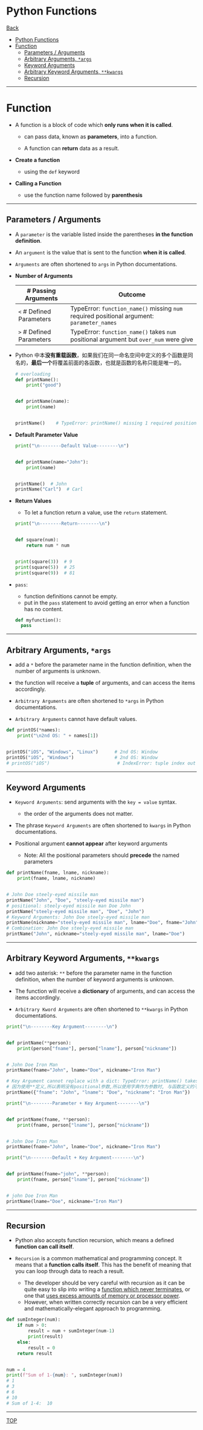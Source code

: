 # Python Functions

[Back](../index.md)

- [Python Functions](#python-functions)
- [Function](#function)
  - [Parameters / Arguments](#parameters--arguments)
  - [Arbitrary Arguments, `*args`](#arbitrary-arguments-args)
  - [Keyword Arguments](#keyword-arguments)
  - [Arbitrary Keyword Arguments, `**kwargs`](#arbitrary-keyword-arguments-kwargs)
  - [Recursion](#recursion)

---

# Function

- A function is a block of code which **only runs when it is called**.

  - can pass data, known as **parameters**, into a function.

  - A function can **return** data as a result.

- **Create a function**

  - using the `def` keyword

- **Calling a Function**

  - use the function name followed by **parenthesis**

---

## Parameters / Arguments

- A `parameter` is the variable listed inside the parentheses **in the function definition**.

- An `argument` is the value that is sent to the function **when it is called**.

- `Arguments` are often shortened to `args` in Python documentations.

- **Number of Arguments**

  | # Passing Arguments      | Outcome                                                                                    |
  | ------------------------ | ------------------------------------------------------------------------------------------ |
  | `<` # Defined Parameters | TypeError: `function_name()` missing `num` required positional argument: `parameter_names` |
  | `>` # Defined Parameters | TypeError: `function_name()` takes `num` positional argument but `over_num` were give      |

- Python 中本**没有重载函数**，如果我们在同一命名空间中定义的多个函数是同名的，**最后一个**将覆盖前面的各函数，也就是函数的名称只能是唯一的。

  ```py
  # overloading
  def printName():
      print("good")


  def printName(name):
      print(name)


  printName()    # TypeError: printName() missing 1 required positional argument: 'name'

  ```

- **Default Parameter Value**

  ```py
  print("\n--------Default Value--------\n")


  def printName(name="John"):
      print(name)


  printName()  # John
  printName("Carl")  # Carl

  ```

- **Return Values**

  - To let a function return a value, use the `return` statement.

  ```py
  print("\n--------Return--------\n")


  def square(num):
      return num * num


  print(square(3))  # 9
  print(square(5))  # 25
  print(square(9))  # 81
  ```

- `pass`:

  - function definitions cannot be empty.
  - put in the `pass` statement to avoid getting an error when a function has no content.

  ```py
  def myfunction():
    pass
  ```

---

## Arbitrary Arguments, `*args`

- add a `*` before the parameter name in the function definition, when the number of arguments is unknown.

- the function will receive a **tuple** of arguments, and can access the items accordingly.

- `Arbitrary Arguments` are often shortened to `*args` in Python documentations.

- `Arbitrary Arguments` cannot have default values.

```py
def printOS(*names):
    print("\n2nd OS: " + names[1])


printOS("iOS", "Windows", "Linux")      # 2nd OS: Window
printOS("iOS", "Windows")               # 2nd OS: Window
# printOS("iOS")                         # IndexError: tuple index out of range
```

---

## Keyword Arguments

- `Keyword Arguments`: send arguments with the `key = value` syntax.

  - the order of the arguments does not matter.

- The phrase `Keyword Arguments` are often shortened to `kwargs` in Python documentations.

- Positional argument **cannot appear** after keyword arguments
  - Note: All the positional parameters should **precede** the named parameters

```py
def printName(fname, lname, nickname):
    print(fname, lname, nickname)


# John Doe steely-eyed missile man
printName("John", "Doe", "steely-eyed missile man")
# positional: steely-eyed missile man Doe John
printName("steely-eyed missile man", "Doe", "John")
# Keyword Arguments: John Doe steely-eyed missile man
printName(nickname="steely-eyed missile man", lname="Doe", fname="John")
# Combination: John Doe steely-eyed missile man
printName("John", nickname="steely-eyed missile man", lname="Doe")

```

---

## Arbitrary Keyword Arguments, `**kwargs`

- add two asterisk: `**` before the parameter name in the function definition, when the number of keyword arguments is unknown.

- The function will receive a **dictionary** of arguments, and can access the items accordingly.

- `Arbitrary Kword Arguments` are often shortened to `**kwargs` in Python documentations.

```py
print("\n--------Key Argument--------\n")


def printName(**person):
    print(person["fname"], person["lname"], person["nickname"])


# John Doe Iron Man
printName(fname="John", lname="Doe", nickname="Iron Man")

# Key Argument cannot replace with a dict: TypeError: printName() takes 0 positional arguments but 1 was given
# 因为使用**定义,所以表明没有positional参数,所以使用字典作为参数时, 与函数定义的不同.
printName({"fname": "John", "lname": "Doe", "nickname": "Iron Man"})

print("\n--------Parameter + Key Argument--------\n")


def printName(fname, **person):
    print(fname, person["lname"], person["nickname"])


# John Doe Iron Man
printName(fname="John", lname="Doe", nickname="Iron Man")

print("\n--------Default + Key Argument--------\n")


def printName(fname="john", **person):
    print(fname, person["lname"], person["nickname"])


# john Doe Iron Man
printName(lname="Doe", nickname="Iron Man")

```

---

## Recursion

- Python also accepts function recursion, which means a defined **function can call itself**.

- `Recursion` is a common mathematical and programming concept. It means that a **function calls itself**. This has the benefit of meaning that you can loop through data to reach a result.
  - The developer should be very careful with recursion as it can be quite easy to slip into writing a <u>function which never terminates</u>, or one that <u>uses excess amounts of memory or processor power</u>.
  - However, when written correctly recursion can be a very efficient and mathematically-elegant approach to programming.

```py
def sumInteger(num):
    if num > 0:
        result = num + sumInteger(num-1)
        print(result)
    else:
        result = 0
    return result


num = 4
print(f"Sum of 1-{num}: ", sumInteger(num))
# 1
# 3
# 6
# 10
# Sum of 1-4:  10

```

---

[TOP](#python-functions)
